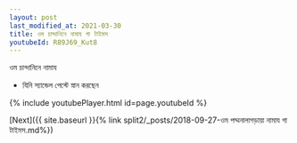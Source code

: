 ```yaml
---
layout: post
last_modified_at: 2021-03-30
title: ওম চান্দানিনে নামায গা টাইমস
youtubeId: R89J69_Kut8
---
```

 
 
 ওম চান্দানিনে নামায  
 
 -  যিনি স্যান্ডেল পেস্টে স্নান করছেন 
 
  
 
  
 
 
 
 
 
 


{% include youtubePlayer.html id=page.youtubeId %}
 
[Next]({{ site.baseurl }}{% link  split2/_posts/2018-09-27-ওম পদ্মনালাগড়ায়া নামায গা টাইমস.md%})
 
